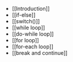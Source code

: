 * [[Introduction]]
* [[if-else]]
* [[switch()]]
* [[while loop]]
* [[do-while loop]]
* [[for loop]]
* [[for-each loop]]
* [[break and continue]]
